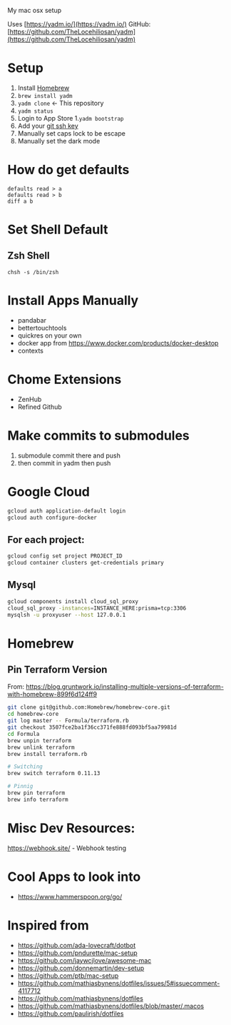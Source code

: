 My mac osx setup

Uses [https://yadm.io/](https://yadm.io/)
GitHub: [https://github.com/TheLocehiliosan/yadm](https://github.com/TheLocehiliosan/yadm)

# Setup

1. Install [Homebrew](https://brew.sh/)
1. `brew install yadm`
1. `yadm clone` <url> <- This repository
1. `yadm status`
1. Login to App Store
1.`yadm bootstrap` 
1. Add your [git ssh key](https://help.github.com/en/articles/generating-a-new-ssh-key-and-adding-it-to-the-ssh-agent)
1. Manually set caps lock to be escape
1. Manually set the dark mode

# How do get defaults
```
defaults read > a
defaults read > b
diff a b
```

# Set Shell Default
## Zsh Shell
`chsh -s /bin/zsh`

# Install Apps Manually
* pandabar
* bettertouchtools
* quickres on your own
* docker app from https://www.docker.com/products/docker-desktop
* contexts

# Chome Extensions
* ZenHub
* Refined Github

# Make commits to submodules
1. submodule commit there and push
1. then commit in yadm then push

# Google Cloud
```sh
gcloud auth application-default login
gcloud auth configure-docker
```

## For each project:
```sh
gcloud config set project PROJECT_ID
gcloud container clusters get-credentials primary
```

## Mysql
```sh
gcloud components install cloud_sql_proxy
cloud_sql_proxy -instances=INSTANCE_HERE:prisma=tcp:3306
mysqlsh -u proxyuser --host 127.0.0.1
```

# Homebrew
## Pin Terraform Version
From: https://blog.gruntwork.io/installing-multiple-versions-of-terraform-with-homebrew-899f6d124ff9
```sh
git clone git@github.com:Homebrew/homebrew-core.git
cd homebrew-core
git log master -- Formula/terraform.rb
git checkout 3507fce2ba1f36cc371fe888fd093bf5aa79981d
cd Formula
brew unpin terraform
brew unlink terraform
brew install terraform.rb

# Switching
brew switch terraform 0.11.13

# Pinnig
brew pin terraform
brew info terraform
```

# Misc Dev Resources: 
https://webhook.site/ - Webhook testing

# Cool Apps to look into
* https://www.hammerspoon.org/go/


# Inspired from
* https://github.com/ada-lovecraft/dotbot
* https://github.com/pndurette/mac-setup
* https://github.com/jaywcjlove/awesome-mac
* https://github.com/donnemartin/dev-setup
* https://github.com/ptb/mac-setup
* https://github.com/mathiasbynens/dotfiles/issues/5#issuecomment-4117712
* https://github.com/mathiasbynens/dotfiles
* https://github.com/mathiasbynens/dotfiles/blob/master/.macos
* https://github.com/paulirish/dotfiles
